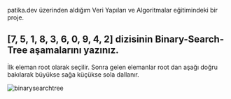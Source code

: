 patika.dev üzerinden aldığım Veri Yapıları ve Algoritmalar eğitimindeki bir proje.

## [7, 5, 1, 8, 3, 6, 0, 9, 4, 2] dizisinin Binary-Search-Tree aşamalarını yazınız.

İlk eleman root olarak seçilir.
Sonra gelen elemanlar root dan aşağı doğru bakılarak büyükse sağa küçükse sola dallanır.

![binarysearchtree](https://user-images.githubusercontent.com/46560233/175787081-4dad477d-d1c6-4c7e-8754-3beb0fea3feb.png)
